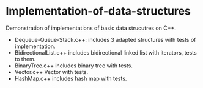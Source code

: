 # Implementation-of-data-structures
Demonstration of implementations of basic data strucutres on C++.
* Dequeue-Queue-Stack.c++: includes 3 adapted structures with tests of implementation.
* BidirectionalList.c++ includes bidirectional linked list with iterators, tests to them.
* BinaryTree.c++ includes binary tree with tests.
* Vector.c++ Vector with tests.
* HashMap.c++ includes hash map with tests.

